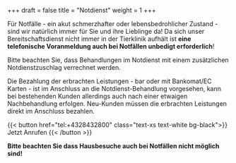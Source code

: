 +++
draft = false
title = "Notdienst"
weight = 1
+++

Für Notfälle - ein akut schmerzhafter oder lebensbedrohlicher Zustand - sind wir natürlich immer für Sie und ihre Lieblinge da!
Da sich unser Bereitschaftsdienst nicht immer in der Tierklinik aufhält ist **eine telefonische Voranmeldung auch bei Notfällen unbedigt erforderlich**!

<span class="font-normal text-red-500">
Bitte beachten Sie, dass Behandlungen im Notdienst mit einem zusätzlichen Notdienstzuschlag verrechnet werden. 
</span>

Die Bezahlung der erbrachten Leistungen - bar oder mit Bankomat/EC Karten - ist im Anschluss an die Notdienst-Behandlung vorgesehen, kann bei bestehenden Kunden allerdings auch nach einer etwaigen Nachbehandlung erfolgen.
Neu-Kunden müssen die erbrachten Leistungen direkt im Anschluss bezahlen.

{{< button href="tel:+4328432800" class="text-xs text-white bg-black">}}
Jetzt Anrufen
{{< /button >}}

**Bitte beachten Sie dass Hausbesuche auch bei Notfällen nicht möglich sind!**
